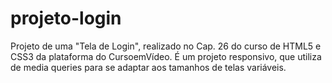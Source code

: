 # projeto-login
 Projeto de uma "Tela de Login", realizado no Cap. 26 do curso de HTML5 e CSS3 da plataforma do CursoemVídeo. É um projeto responsivo, que utiliza de media queries para se adaptar aos tamanhos de telas variáveis.
